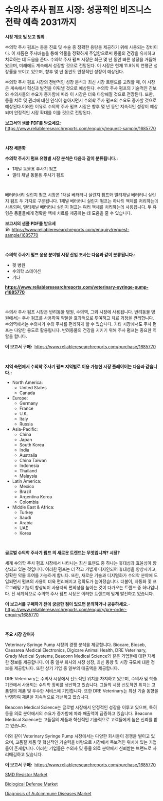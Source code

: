 <p><h1>수의사 주사 펌프 시장: 성공적인 비즈니스 전략 예측 2031까지</h1></p><p><strong>시장 개요 및 보고 범위</strong></p>
<p><p>수의학 주사 펌프는 동물 진료 및 수술 중 정확한 용량을 제공하기 위해 사용되는 장비이다. 이 제품은 주사바늘을 통해 약물을 정확하게 주입함으로써 동물의 건강을 유지하고 치료하는 데 도움을 준다. 수의학 주사 펌프 시장은 최근 몇 년 동안 빠른 성장을 거듭해왔으며, 미래에도 계속해서 성장할 것으로 전망된다. 이 시장은 현재 11.9%의 연평균 성장률을 보이고 있으며, 향후 몇 년 동안도 안정적인 성장이 예상된다.</p><p>수의학 주사 펌프 시장의 전반적인 성장 분석과 최신 시장 트렌드를 고려할 때, 이 시장은 계속해서 혁신과 발전을 이뤄낼 것으로 예상된다. 수의학 주사 펌프의 기술적인 진보와 수의사들의 수요가 증가함에 따라 이 시장은 더욱 다양해질 것으로 전망된다. 또한, 동물 치료 및 관리에 대한 인식이 높아지면서 수의학 주사 펌프의 수요도 증가할 것으로 예상된다.이러한 이유로 수의학 주사 펌프 시장은 향후 몇 년 동안 지속적인 성장이 예상되며 안정적인 시장 확대를 이룰 것으로 전망된다.</p></p>
<p><strong>보고서의 샘플 PDF를 받으세요:</strong> <a href="https://www.reliableresearchreports.com/enquiry/request-sample/1685770">https://www.reliableresearchreports.com/enquiry/request-sample/1685770</a></p>
<p>&nbsp;</p>
<p><strong>시장 세분화</strong></p>
<p><strong>수의학 주사기 펌프 유형별 시장 분석은 다음과 같이 분류됩니다.:</strong></p>
<p><ul><li>1채널 동물용 주사기 펌프</li><li>멀티 채널 동물용 주사기 펌프</li></ul></p>
<p>&nbsp;</p>
<p><p>베터러너리 실린지 펌프 시장은 1채널 베터러니 실린지 펌프와 멀티채널 베터러니 실린지 펌프 두 가지로 구분됩니다. 1채널 베터러니 실린지 펌프는 하나의 액체를 처리하는데 사용되며, 멀티채널 베터러니 실린지 펌프는 여러 액체를 처리하는데 사용됩니다. 두 유형은 동물들에게 정확한 액체 치료를 제공하는 데 도움을 줄 수 있습니다.</p></p>
<p><strong>보고서의 샘플 PDF를 받으세요:</strong>&nbsp;<a href="https://www.reliableresearchreports.com/enquiry/request-sample/1685770">https://www.reliableresearchreports.com/enquiry/request-sample/1685770</a></p>
<p>&nbsp;</p>
<p><strong> 수의학 주사기 펌프 응용 분야별 시장 산업 조사는 다음과 같이 분류됩니다.:</strong></p>
<p><ul><li>펫 병원</li><li>수의학 스테이션</li><li>기타</li></ul></p>
<p><strong><a href="https://www.reliableresearchreports.com/veterinary-syringe-pump-r1685770">https://www.reliableresearchreports.com/veterinary-syringe-pump-r1685770</a></strong></p>
<p>&nbsp;</p>
<p><p>수의사 주사 펌프 시장은 반려동물 병원, 수의역, 그외 시장에 사용됩니다. 반려동물 병원에서는 주사 펌프를 사용하여 약물을 효과적으로 투여하고 치료 과정을 관리합니다. 수의역에서는 수의사가 수의 주사를 편리하게 할 수 있습니다. 기타 시장에서도 주사 펌프는 다양한 용도로 활용됩니다. 반려동물의 건강을 지키기 위해 주사 펌프는 중요한 역할을 합니다.</p></p>
<p><strong>이 보고서 구매:</strong>&nbsp; <a href="https://www.reliableresearchreports.com/purchase/1685770">https://www.reliableresearchreports.com/purchase/1685770</a></p>
<p>&nbsp;</p>
<p><strong>지역 측면에서 수의학 주사기 펌프 지역별로 이용 가능한 시장 플레이어는 다음과 같습니다.:</strong></p>
<p><ul>
    <li>
        North America:
        <ul>
            <li>United States</li>
            <li>Canada</li>
        </ul>
    </li>
    <li>
        Europe:
        <ul>
            <li>Germany</li>
            <li>France</li>
            <li>U.K.</li>
            <li>Italy</li>
            <li>Russia</li>
        </ul>
    </li>
    <li>
        Asia-Pacific:
        <ul>
            <li>China</li>
            <li>Japan</li>
            <li>South Korea</li>
            <li>India</li>
            <li>Australia</li>
            <li>China Taiwan</li>
            <li>Indonesia</li>
            <li>Thailand</li>
            <li>Malaysia</li>
        </ul>
    </li>
    <li>
        Latin America:
        <ul>
            <li>Mexico</li>
            <li>Brazil</li>
            <li>Argentina Korea</li>
            <li>Colombia</li>
        </ul>
    </li>
    <li>
        Middle East & Africa:
        <ul>
            <li>Turkey</li>
            <li>Saudi</li>
            <li>Arabia</li>
            <li>UAE</li>
            <li>Korea</li>
        </ul>
    </li>
    </ul></p>
<p>&nbsp;</p>
<p><strong>글로벌 수의학 주사기 펌프 의 새로운 트렌드는 무엇입니까? 시장?</strong></p>
<p><p>세계 수의학 주사 펌프 시장에서 나타나는 최신 트렌드 중 하나는 휴대성과 효율성이 향상되고 있는 것입니다. 이러한 펌프는 더 작고 가볍게 디자인되어 휴대성을 향상시키고, 정확한 약물 투여를 가능하게 합니다. 또한, 새로운 기술과 디지털화가 수의학 분야에 도입되면서 펌프의 사용이 더욱 편리해지고 정확도가 높아졌습니다. 더불어, 자동화 및 프로그래밍 기능이 향상되어 사용자의 편의성을 높이는 것이 다가오는 트렌드 중 하나입니다. 전 세계적으로 수의학 주사 펌프 시장은 이러한 트렌드에 맞게 발전하고 있습니다.</p></p>
<p><strong>이 보고서를 구매하기 전에 궁금한 점이 있으면 문의하거나 공유하세요.</strong>- <a href="https://www.reliableresearchreports.com/enquiry/pre-order-enquiry/1685770">https://www.reliableresearchreports.com/enquiry/pre-order-enquiry/1685770</a></p>
<p>&nbsp;</p>
<p><strong>주요 시장 참여자</strong></p>
<p><p>Veterinary Syringe Pump 시장의 경쟁 분석을 제공합니다. Biocare, Bioseb, Caesarea Medical Electronics, Digicare Animal Health, DRE Veterinary, Grady Medical Systems, Beaconn Medical Science와 같은 기업들에 대한 자세한 정보를 제공합니다. 이 중 일부 회사의 시장 성장, 최신 동향 및 시장 규모에 대한 정보를 제공합니다. 또한 상기 기업 중 일부의 매출액을 제공합니다.</p><p>DRE Veterinary는 수의사 시장에서 선도적인 위치를 차지하고 있으며, 수의사 및 학술 기관에서 사용되는 수의학 장비를 생산하고 있습니다. 그들의 시장 선도적인 위치는 고품질의 제품 및 우수한 서비스에 기인합니다. 또한 DRE Veterinary는 최신 기술 동향을 반영하여 제품을 지속적으로 개선하고 있습니다.</p><p>Beaconn Medical Science는 글로벌 시장에서 안정적인 성장을 이루고 있으며, 특히 동물 의료 분야에서의 수요가 증가함에 따라 매출액이 급증하고 있습니다. Beaconn Medical Science는 고품질의 제품과 혁신적인 기술력으로 고객들에게 높은 신뢰를 받고 있습니다.</p><p>이와 같이 Veterinary Syringe Pump 시장에서는 다양한 회사들이 경쟁을 벌이고 있으며, 고품질 제품 및 혁신적인 기술력을 바탕으로 시장에서 독보적인 위치에 있는 기업들이 존재합니다. 이러한 기업들은 수의사 및 동물 의료 분야에서 신뢰받는 브랜드로 자리매김하고 있습니다.</p></p>
<p><strong>이 보고서 구매:</strong>&nbsp;&nbsp;<a href="https://www.reliableresearchreports.com/purchase/1685770">https://www.reliableresearchreports.com/purchase/1685770</a></p>
<p><p><a href="https://valiant-lunge-8fe.notion.site/SMD-Resistor-Market-Competitive-Analysis-Market-Trends-and-Forecast-to-2031-22e416a013214ec9b92bee71d710cb8e">SMD Resistor Market</a></p><p><a href="https://github.com/lubmix/Market-Research-Report-List-2/blob/main/biological-defense-market.md">Biological Defense Market</a></p><p><a href="https://github.com/Hazelklievgspy6vdcsmu106w/Market-Research-Report-List-2/blob/main/diagnosis-of-autoimmune-diseases-market.md">Diagnosis of Autoimmune Diseases Market</a></p></p>